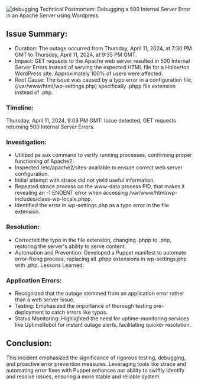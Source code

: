 ![debugging](https://github.com/Badr-Annabi/alx-system_engineering-devops/assets/73182348/5d2fc539-b704-48f5-9ac7-d418946e5efa)
Technical Postmortem: Debugging a 500 Internal Server Error in an Apache Server using Wordpress.

## Issue Summary:

- Duration: The outage occurred from Thursday, April 11, 2024, at 7:30 PM GMT to Thursday, April 11, 2024, at 9:35 PM GMT.
- Impact: GET requests to the Apache web server resulted in 500 Internal Server Errors instead of serving the expected HTML file for a Holberton WordPress site. Approximately 100% of users were affected.
- Root Cause: The issue was caused by a typo error in a configuration file,(/var/www/html/wp-settings.php) specifically .phpp file extension instead of .php.

### Timeline:
Thursday, April 11, 2024, 9:03 PM GMT: Issue detected, GET requests returning 500 Internal Server Errors.

### Investigation:
- Utilized ps aux command to verify running processes, confirming proper functioning of Apache2.
- Inspected /etc/apache2/sites-available to ensure correct web server configuration.
- Initial attempt with strace did not yield useful information.
- Repeated strace process on the www-data process PID, that makes it revealing an -1 ENOENT error when accessing /var/www/html/wp-includes/class-wp-locale.phpp.
- Identified the error in wp-settings.php as a typo error in the file extension.

### Resolution:
- Corrected the typo in the file extension, changing .phpp to .php, restoring the server's ability to serve content.
- Automation and Prevention: Developed a Puppet manifest to automate error-fixing process, replacing all .phpp extensions in wp-settings.php with .php.
Lessons Learned:

### Application Errors:
- Recognized that the outage stemmed from an application error rather than a web server issue.
- Testing: Emphasized the importance of thorough testing pre-deployment to catch errors like typos.
- Status Monitoring: Highlighted the need for uptime-monitoring services like UptimeRobot for instant outage alerts, facilitating quicker resolution.

## Conclusion:
This incident emphasized the significance of rigorous testing, debugging, and proactive error prevention measures. Leveraging tools like strace and automating error fixes with Puppet enhances our ability to swiftly identify and resolve issues, ensuring a more stable and reliable system.
